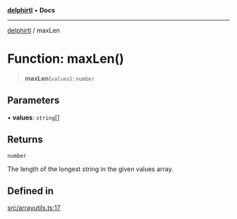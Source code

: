 [**delphirtl**](../README.md) • **Docs**

***

[delphirtl](../globals.md) / maxLen

# Function: maxLen()

> **maxLen**(`values`): `number`

## Parameters

• **values**: `string`[]

## Returns

`number`

The length of the longest string in the given values array.

## Defined in

[src/arrayutils.ts:17](https://github.com/chuacw/delphirtl/blob/7cdff4fb9a05124bdd3aaafa70e9539e4f06ec46/src/arrayutils.ts#L17)
